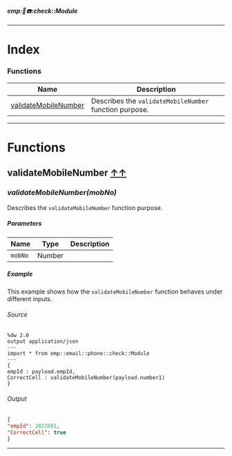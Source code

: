 #### _emp::email::phone::check::Module_
__________________________________________



# Index

### Functions
| Name | Description|
|------|------------|
| [validateMobileNumber](#validatemobilenumber-index ) | Describes the `validateMobileNumber` function purpose.|








__________________________________________


# Functions

## **validateMobileNumber** [↑↑](#index )

### _validateMobileNumber&#40;mobNo&#41;_

Describes the `validateMobileNumber` function purpose.

##### Parameters

| Name | Type | Description|
|------|------|------------|
| `mobNo` | Number | |


##### Example

This example shows how the `validateMobileNumber` function behaves under different inputs.

###### Source

```dataweave
%dw 2.0
output application/json
---
import * from emp::email::phone::check::Module
---
{
empId : payload.empId,
CorrectCell : validateMobileNumber(payload.number1)
}

```

###### Output

```json
{
"empId": 2022001,
"CorrectCell": true
}
```
__________________________________________







